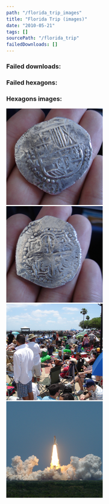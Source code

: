 ```yaml
---
path: "/florida_trip_images"
title: "Florida Trip (images)"
date: "2010-05-21"
tags: []
sourcePath: "/florida_trip"
failedDownloads: []
---
```



### Failed downloads:

### Failed hexagons:

### Hexagons images:
 ![dsc03820.jpg_hexagon.jpeg](dsc03820.jpg_hexagon.jpeg)
 ![dsc03819.jpg_hexagon.jpeg](dsc03819.jpg_hexagon.jpeg)
 ![dsc03845.jpg_hexagon.jpeg](dsc03845.jpg_hexagon.jpeg)
 ![dsc02355.jpg_hexagon.jpeg](dsc02355.jpg_hexagon.jpeg)
